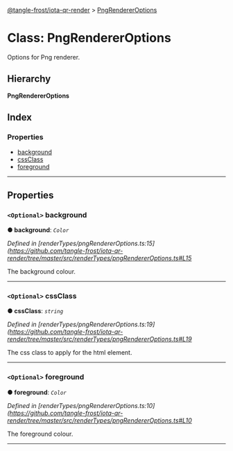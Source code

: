 [@tangle-frost/iota-qr-render](../README.md) > [PngRendererOptions](../classes/pngrendereroptions.md)

# Class: PngRendererOptions

Options for Png renderer.

## Hierarchy

**PngRendererOptions**

## Index

### Properties

* [background](pngrendereroptions.md#background)
* [cssClass](pngrendereroptions.md#cssclass)
* [foreground](pngrendereroptions.md#foreground)

---

## Properties

<a id="background"></a>

### `<Optional>` background

**● background**: *`Color`*

*Defined in [renderTypes/pngRendererOptions.ts:15](https://github.com/tangle-frost/iota-qr-render/tree/master/src/renderTypes/pngRendererOptions.ts#L15*

The background colour.

___
<a id="cssclass"></a>

### `<Optional>` cssClass

**● cssClass**: *`string`*

*Defined in [renderTypes/pngRendererOptions.ts:19](https://github.com/tangle-frost/iota-qr-render/tree/master/src/renderTypes/pngRendererOptions.ts#L19*

The css class to apply for the html element.

___
<a id="foreground"></a>

### `<Optional>` foreground

**● foreground**: *`Color`*

*Defined in [renderTypes/pngRendererOptions.ts:10](https://github.com/tangle-frost/iota-qr-render/tree/master/src/renderTypes/pngRendererOptions.ts#L10*

The foreground colour.

___

